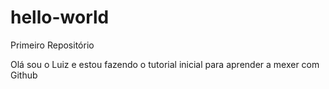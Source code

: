 # hello-world
Primeiro Repositório

Olá sou o Luiz e estou fazendo o tutorial inicial para aprender a mexer com Github
